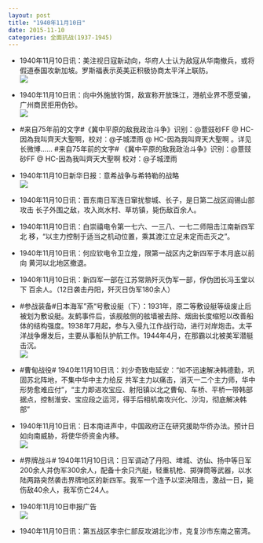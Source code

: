 ```yaml
---
layout: post
title: "1940年11月10日"
date: 2015-11-10
categories: 全面抗战(1937-1945)
---
```


<meta name="referrer" content="no-referrer" />

- 1940年11月10日讯：美注视日寇新动向，华府人士认为敌寇从华南撤兵，或将假道泰国攻新加坡。罗斯福表示英美正积极协商太平洋上联防。 <br/><img src="https://ww4.sinaimg.cn/large/aca367d8jw1exwahv2rryj20bj0kwjts.jpg" />

- 1940年11月10日讯：向中外施放钓饵，敌宣称开放珠江，港航业界不愿受骗，广州商民拒用伪钞。 <br/><img src="https://ww1.sinaimg.cn/large/aca367d8jw1exw8rp7jcbj20gv0bjwgb.jpg" />

- #来自75年前的文字#《冀中平原的敌我政治斗争》识别：@薏豉砂FF @ HC-因為我叫齊天大聖啊，校对：@子城湮雨 @ HC-因為我叫齊天大聖啊 。详见长微博…… #来自75年前的文字# 《冀中平原的敌我政治斗争》识别：@薏豉砂FF @ HC-因為我叫齊天大聖啊 校对：@子城湮雨 

- 1940年11月10日新华日报：意希战争与希特勒的战略 <br/><img src="https://ww4.sinaimg.cn/large/aca367d8jw1exw70ux9njj21220hxjyj.jpg" />

- 1940年11月10日讯：晋东南日军连日窜扰黎城、长子，是日第二战区阎锡山部攻击 长子外围之敌，攻入岚水村、草坊镇，毙伤敌百余人。 

- 1940年11月10日讯：白崇禧电令第一七六、一三八、一七二师阻击江南新四军北 移，“以主力控制于适当之机动位置，乘其渡江立足未定而击灭之”。 

- 1940年11月10日讯：何应钦电令卫立煌，限第一战区内之新四军于本月底以前向 黄河以北地区撤退。 

- 1940年11月10日讯：新四军一部在江苏常熟歼灭伪军一部，俘伪团长冯玉堂以下 百余人。（12日袭击丹阳，歼灭日伪军180余人） 

- #参战装备#日本海军”燕“号敷设艇（下）：1931年，原二等敷设艇等级废止后被划为敷设艇。友鹤事件后，该舰舷侧的舷墙被去除、烟囱长度缩短以改善船体的结构强度。1938年7月起，参与入侵九江作战行动，进行对岸炮击。太平洋战争爆发后，主要从事船队护航工作。1944年4月，在那霸以北被美军潜艇击沉。 <br/><img src="https://ww3.sinaimg.cn/large/aca367d8jw1exvncz95u2j20dc0b8ab0.jpg" />

- #曹甸战役# 1940年11月10日讯：刘少奇致电延安：“如不迅速解决韩德勤，巩固苏北阵地，不集中华中主力给反 共军主力以痛击，消灭一二个主力师，华中形势愈难应付”，“主力即进攻宝应、射阳镇以北之曹甸、车桥、平桥一带韩部据点，控制淮安、宝应段之运河，得手后相机南攻兴化、沙沟，彻底解决韩部” 

- 1940年11月10日讯：日本南进声中，中国政府正在研究援助华侨办法。预计日如向南威胁，将使华侨资金内移。 <br/><img src="https://ww3.sinaimg.cn/large/aca367d8jw1exvkh4jympj203x0brgm9.jpg" />

- #界牌战斗# 1940年11月10日讯：日军调动了丹阳、埤城、访仙、扬中等日军200余人并伪军300余人，配备十余只汽艇，轻重机枪、掷弹筒等武器，以水陆两路突然袭击界牌地区的新四军。我军一个连予以坚决阻击，激战一日，毙伤敌40余人，我军伤亡24人。 

- 1940年11月10日申报广告 <br/><img src="https://ww1.sinaimg.cn/large/aca367d8jw1exviqeotcij20l40h277r.jpg" />

- 1940年11月10日讯：第五战区李宗仁部反攻湖北沙市，克复沙市东南之窑湾。  

